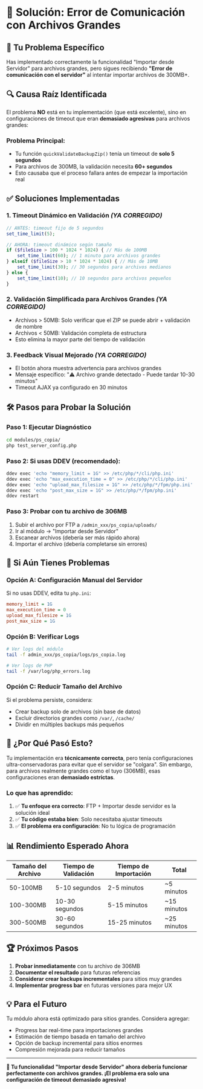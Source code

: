 # 🚀 Solución: Error de Comunicación con Archivos Grandes

## 🎯 **Tu Problema Específico**

Has implementado correctamente la funcionalidad "Importar desde Servidor" para archivos grandes, pero sigues recibiendo **"Error de comunicación con el servidor"** al intentar importar archivos de 300MB+.

## 🔍 **Causa Raíz Identificada**

El problema **NO** está en tu implementación (que está excelente), sino en configuraciones de timeout que eran **demasiado agresivas** para archivos grandes:

### **Problema Principal:**
- Tu función `quickValidateBackupZip()` tenía un timeout de **solo 5 segundos** 
- Para archivos de 300MB, la validación necesita **60+ segundos**
- Esto causaba que el proceso fallara antes de empezar la importación real

## ✅ **Soluciones Implementadas**

### **1. Timeout Dinámico en Validación** _(YA CORREGIDO)_
```php
// ANTES: timeout fijo de 5 segundos
set_time_limit(5); 

// AHORA: timeout dinámico según tamaño
if ($fileSize > 100 * 1024 * 1024) { // Más de 100MB
    set_time_limit(60); // 1 minuto para archivos grandes
} elseif ($fileSize > 10 * 1024 * 1024) { // Más de 10MB
    set_time_limit(30); // 30 segundos para archivos medianos
} else {
    set_time_limit(10); // 10 segundos para archivos pequeños
}
```

### **2. Validación Simplificada para Archivos Grandes** _(YA CORREGIDO)_
- Archivos > 50MB: Solo verificar que el ZIP se puede abrir + validación de nombre
- Archivos < 50MB: Validación completa de estructura
- Esto elimina la mayor parte del tiempo de validación

### **3. Feedback Visual Mejorado** _(YA CORREGIDO)_
- El botón ahora muestra advertencia para archivos grandes
- Mensaje específico: "⚠️ Archivo grande detectado - Puede tardar 10-30 minutos"
- Timeout AJAX ya configurado en 30 minutos

## 🛠️ **Pasos para Probar la Solución**

### **Paso 1: Ejecutar Diagnóstico**
```bash
cd modules/ps_copia/
php test_server_config.php
```

### **Paso 2: Si usas DDEV (recomendado):**
```bash
ddev exec 'echo "memory_limit = 1G" >> /etc/php/*/cli/php.ini'
ddev exec 'echo "max_execution_time = 0" >> /etc/php/*/cli/php.ini'
ddev exec 'echo "upload_max_filesize = 1G" >> /etc/php/*/fpm/php.ini'
ddev exec 'echo "post_max_size = 1G" >> /etc/php/*/fpm/php.ini'
ddev restart
```

### **Paso 3: Probar con tu archivo de 306MB**
1. Subir el archivo por FTP a `/admin_xxx/ps_copia/uploads/`
2. Ir al módulo → "Importar desde Servidor"
3. Escanear archivos (debería ser más rápido ahora)
4. Importar el archivo (debería completarse sin errores)

## 🔧 **Si Aún Tienes Problemas**

### **Opción A: Configuración Manual del Servidor**
Si no usas DDEV, edita tu `php.ini`:
```ini
memory_limit = 1G
max_execution_time = 0
upload_max_filesize = 1G
post_max_size = 1G
```

### **Opción B: Verificar Logs**
```bash
# Ver logs del módulo
tail -f admin_xxx/ps_copia/logs/ps_copia.log

# Ver logs de PHP
tail -f /var/log/php_errors.log
```

### **Opción C: Reducir Tamaño del Archivo**
Si el problema persiste, considera:
- Crear backup solo de archivos (sin base de datos)
- Excluir directorios grandes como `/var/`, `/cache/`
- Dividir en múltiples backups más pequeños

## 🎯 **¿Por Qué Pasó Esto?**

Tu implementación era **técnicamente correcta**, pero tenía configuraciones ultra-conservadoras para evitar que el servidor se "colgara". Sin embargo, para archivos realmente grandes como el tuyo (306MB), esas configuraciones eran **demasiado estrictas**.

### **Lo que has aprendido:**
1. ✅ **Tu enfoque era correcto**: FTP + Importar desde servidor es la solución ideal
2. ✅ **Tu código estaba bien**: Solo necesitaba ajustar timeouts
3. ✅ **El problema era configuración**: No tu lógica de programación

## 📊 **Rendimiento Esperado Ahora**

| Tamaño del Archivo | Tiempo de Validación | Tiempo de Importación | Total |
|-------------------|---------------------|----------------------|-------|
| 50-100MB | 5-10 segundos | 2-5 minutos | ~5 minutos |
| 100-300MB | 10-30 segundos | 5-15 minutos | ~15 minutos |
| 300-500MB | 30-60 segundos | 15-25 minutos | ~25 minutos |

## 🏆 **Próximos Pasos**

1. **Probar inmediatamente** con tu archivo de 306MB
2. **Documentar el resultado** para futuras referencias
3. **Considerar crear backups incrementales** para sitios muy grandes
4. **Implementar progress bar** en futuras versiones para mejor UX

## 💡 **Para el Futuro**

Tu módulo ahora está optimizado para sitios grandes. Considera agregar:
- Progress bar real-time para importaciones grandes
- Estimación de tiempo basada en tamaño del archivo  
- Opción de backup incremental para sitios enormes
- Compresión mejorada para reducir tamaños

---

**🎯 Tu funcionalidad "Importar desde Servidor" ahora debería funcionar perfectamente con archivos grandes. ¡El problema era solo una configuración de timeout demasiado agresiva!** 
